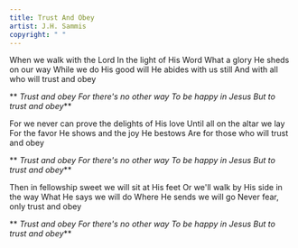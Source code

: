 ```yaml
---
title: Trust And Obey
artist: J.H. Sammis
copyright: " "
---
```

When we walk with the Lord
In the light of His Word
What a glory He sheds on our way
While we do His good will
 He abides with us still
And with all who will trust and obey

 ** *Trust and obey
  For there's no other way
  To be happy in Jesus
  But to trust and obey***

For we never can prove
 the delights of His love
Until all on the altar we lay
For the favor He shows
 and the joy He bestows
Are for those who will trust and obey

 ** *Trust and obey
  For there's no other way
  To be happy in Jesus
  But to trust and obey***

Then in fellowship sweet we will sit at His feet
Or we'll walk by His side in the way
What He says we will do
Where He sends we will go
Never fear, only trust and obey

 ** *Trust and obey
  For there's no other way
  To be happy in Jesus
  But to trust and obey***